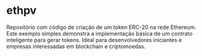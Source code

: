 # ethpv
Repositório com código de criação de um token ERC-20 na rede Ethereum. Este exemplo simples demonstra a implementação básica de um contrato inteligente para gerar tokens. Ideal para desenvolvedores iniciantes e empresas interessadas em blockchain e criptomoedas.
